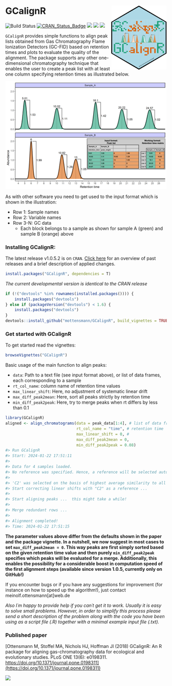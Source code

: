 
# GCalignR [<img src="vignettes/GCalignRLogo.png" height="200" align="right"/>](https://github.com/mottensmann/GCalignR)

![Build
Status](https://travis-ci.org/mottensmann/GCalignR.svg?branch=master)
[![CRAN_Status_Badge](http://www.r-pkg.org/badges/version/GCalignR)](https://cran.r-project.org/package=GCalignR)
[![](http://cranlogs.r-pkg.org/badges/grand-total/GCalignR)](https://cran.r-project.org/package=GCalignR)
[![](https://img.shields.io/badge/doi-10.1371/journal.pone.0198311-Darkorange.svg)](https://doi.org/10.1371/journal.pone.0198311)
[![](https://img.shields.io/badge/Altmetric--Darkorange.svg)](https://www.altmetric.com/details/43624695)

`GCalignR` provides simple functions to align peak lists obtained from
Gas Chromatography Flame Ionization Detectors (GC-FID) based on
retention times and plots to evaluate the quality of the alignment. The
package supports any other one-dimensional chromatography technique that
enables the user to create a peak list with at least one column
specifying retention times as illustrated below.

<img src="vignettes/Two_Chromas_Peak_List.png" width="864" style="display: block; margin: auto;" />

As with other software you need to get used to the input format which is
shown in the illustration:

- Row 1: Sample names
- Row 2: Variable names
- Row 3-N: GC data
  - Each block belongs to a sample as shown for sample A (green) and
    sample B (orange) above

### Installing GCalignR:

The latest release v1.0.5.2 is on `CRAN`. [Click
here](https://github.com/mottensmann/GCalignR/releases) for an overview
of past releases and a brief description of applied changes.

``` r
install.packages("GCalignR", dependencies = T)
```

*The current developmental version is identical to the CRAN release*

``` r
if (!("devtools" %in% rownames(installed.packages()))) { 
    install.packages("devtools")
} else if (packageVersion("devtools") < 1.6) {
    install.packages("devtools")
}
devtools::install_github("mottensmann/GCalignR", build_vignettes = TRUE)
```

### Get started with GCalignR

To get started read the vignettes:

``` r
browseVignettes("GCalignR")
```

Basic usage of the main function to align peaks:

- `data`: Path to a text file (see input format above), or list of data
  frames, each corresponding to a sample
- `rt_col_name`: column name of retention time values
- `max_linear_shift`: Here, no adjustment of systematic linear drift
- `max_diff_peak2mean`: Here, sort all peaks strictly by retention time
- `min_diff_peak2peak`: Here, try to merge peaks when rt differs by less
  than 0.1

``` r
library(GCalignR)
aligned <- align_chromatograms(data = peak_data[1:4], # list of data frame 
                               rt_col_name = "time", # retention time
                               max_linear_shift = 0, #
                               max_diff_peak2mean = 0, 
                               min_diff_peak2peak = 0.08) 
#> Run GCalignR
#> Start: 2024-01-22 17:51:11
#> 
#> Data for 4 samples loaded.
#> No reference was specified. Hence, a reference will be selected automatically ...
#>  
#> 'C2' was selected on the basis of highest average similarity to all samples (score = 0.06).
#> Start correcting linear shifts with "C2" as a reference ...
#> 
#> Start aligning peaks ...  this might take a while!
#> 
#> Merge redundant rows ...
#>  
#> Alignment completed!
#> Time: 2024-01-22 17:51:15
```

**The parameter values above differ from the defaults shown in the paper
and the package vignette. In a nutshell, we now suggest in most cases to
set `max_diff_peak2mean = 0`. This way peaks are first simply sorted
based on the given retention time value and then purely
`min_diff_peak2peak` specifies which peaks will be evaluated for a
merge. Additionally, this enables the possibility for a considerable
boost in computation speed of the first alignment steps (available since
version 1.0.5, currently only on GitHub!)**

If you encounter bugs or if you have any suggestions for improvement
(for instance on how to speed up the algorithm!), just contact
meinolf.ottensmann\[at\]web.de

*Also I´m happy to provide help if you can´t get it to work. Usually it
is easy to solve small problems. However, in order to simplify this
process please send a short description of the problem along with the
code you have been using as a script file (.R) together with a minimal
example input file (.txt).*

### Published paper

[Ottensmann M, Stoffel MA, Nichols HJ, Hoffman JI (2018) GCalignR: An R
package for aligning gas-chromatography data for ecological and
evolutionary studies. PLoS ONE 13(6): e0198311.
https://doi.org/10.1371/journal.pone.0198311](https://doi.org/10.1371/journal.pone.0198311)

![](README-unnamed-chunk-7-1.png)<!-- -->
